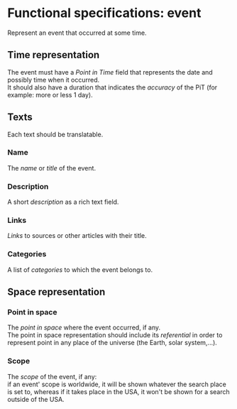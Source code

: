 # Functional specifications: event
Represent an event that occurred at some time.

## Time representation
The event must have a *Point in Time* field that represents the date and possibly time when it occurred.  
It should also have a duration that indicates the *accuracy* of the PiT (for example: more or less 1 day).

## Texts
Each text should be translatable.
### Name
The *name* or *title* of the event.
### Description
A short *description* as a rich text field.
### Links
*Links* to sources or other articles with their title.
### Categories
A list of *categories* to which the event belongs to.

## Space representation
### Point in space
The *point in space* where the event occurred, if any.  
The point in space representation should include its *referential* in order to represent point in any place of the universe (the Earth, solar system,...).
### Scope
The *scope* of the event, if any:  
if an event' scope is worldwide, it will be shown whatever the search place is set to, whereas if it takes place in the USA, it won't be shown for a search outside of the USA.
